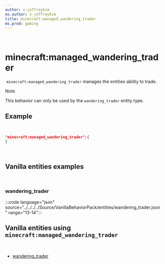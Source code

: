 ```yaml
---
author: v-jeffreykim
ms.author: v-jeffreykim
title: minecraft:managed_wandering_trader
ms.prod: gaming
---
```

​
# minecraft:managed_wandering_trader
​
`minecraft:managed_wandering_trader` manages the entities ability to trade.

> [!NOTE]
> This behavior can only be used by the `wandering_trader` entity type.
​
## Example
​
```json
"minecraft:managed_wandering_trader":{
}
```
​
## Vanilla entities examples
​
### wandering_trader

:::code language="json" source="../../../../Source/VanillaBehaviorPack/entities/wandering_trader.json" range="13-14":::
​
## Vanilla entities using `minecraft:managed_wandering_trader`
​
- [wandering_trader](../../../../Source/VanillaBehaviorPack_Snippets/entities/wandering_trader.md)